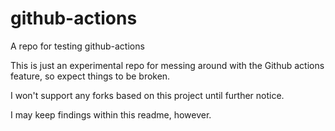 # github-actions
A repo for testing github-actions

This is just an experimental repo for messing around with the Github actions feature, so expect things to be broken.

I won't support any forks based on this project until further notice.

I may keep findings within this readme, however.
